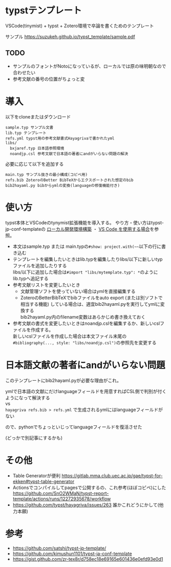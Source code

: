 # typstテンプレート
VSCode(tinymist) + typst + Zotero環境で卒論を書くためのテンプレート

サンプル https://suzukeh.github.io/typst_template/sample.pdf

## TODO
* サンプルのフォントがNotoになっているが、ローカルでは原の味明朝なので合わせたい
* 参考文献の番号の位置がちょっと変

# 導入
以下をcloneまたはダウンロード
```
sample.typ サンプル文書
lib.typ テンプレート
refs.yml typst用の参考文献書式Hayagrivaで書かれたyml
libs/
  bxjaref.typ 日本語参照環境
  noandjp.csl 参考文献で日本語の著者にandがいらない問題の解決
```
必要に応じて以下を追加する
```
main.typ サンプル抜きの最小構成(コピペ用)
refs.bib ZoteroのBetter BibTeXからエクスポートされた想定のbib
bib2hayaml.py bibからymlの変換(languageの修復機能付き)
```

# 使い方
typst本体とVSCodeのtynymist拡張機能を導入する。
やり方・使い方はtypst-jp-conf-templateの [ローカル開発環境構築](https://github.com/m20027/typst-jp-conf-template?tab=readme-ov-file#%E3%83%AD%E3%83%BC%E3%82%AB%E3%83%AB%E9%96%8B%E7%99%BA%E7%92%B0%E5%A2%83%E6%A7%8B%E7%AF%89) ・ [VS Code を使用する場合](https://github.com/m20027/typst-jp-conf-template?tab=readme-ov-file#vs-code-%E3%82%92%E4%BD%BF%E7%94%A8%E3%81%99%E3%82%8B%E5%A0%B4%E5%90%88)を参照。

* 本文はsample.typ または main.typの`#show: project.with(~~`以下の行に書き込む
* テンプレートを編集したいときはlib.typを編集したりlibs/以下に新しいtypファイルを追加したりする<br>
  libs/以下に追加した場合は`#import "libs/mytemplate.typ": *`のようにlib.typへ追記する
* 参考文献リストを変更したいとき
  * 文献管理ソフトを使っていない場合はymlを直接編集する
  * ZoteroのBetterBibTeXでbibファイルをauto export (または別ソフトで相当する機能) している場合は、適宜bib2hayaml.pyを実行してymlに変換する<br>
    bib2hayaml.py内のfilename変数はあらかじめ書き換えておく
* 参考文献の書式を変更したいときはnoandjp.cslを編集するか、新しいcslファイルを作成する。<br>
  新しいcslファイルを作成した場合は本文ファイル末尾の`#bibliography(..., style: "libs/noandjp.csl")`の参照先を変更する

# 日本語文献の著者にandがいらない問題
このテンプレートにbib2hayaml.pyが必要な理由がこれ。

ymlで日本語の文献にだけlanguageフィールドを用意すればCSL側で判別が付くようになって解決する
<br>vs<br>
`hayagriva refs.bib > refs.yml` で生成されるymlにはlanguageフィールドがない

ので、pythonでちょっといじってlanguageフィールドを復活させた

(どっかで別記事にするかも)


# その他
* Table Generatorが便利  https://gitlab.mma.club.uec.ac.jp/gae/typst-for-ekken#typst-table-generator
* Actionsでコンパイルしてpagesで公開するの、これ参考(ほぼコピペ)にした<br>
  https://github.com/SnO2WMaN/typst-report-template/actions/runs/12272935678/workflow
* https://github.com/typst/hayagriva/issues/263 誰かこれどうにかして(他力本願)

# 参考

* https://github.com/satshi/typst-jp-template/
* https://github.com/kimushun1101/typst-ja-conf-template
* https://gist.github.com/zr-tex8r/d758ec18e69165e601436e0efd93e0d1
